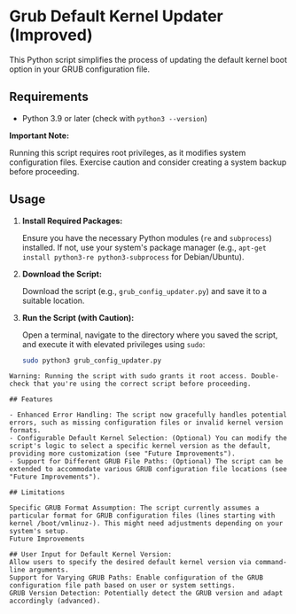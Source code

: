 # Grub Default Kernel Updater (Improved)

This Python script simplifies the process of updating the default kernel boot option in your GRUB configuration file.

## Requirements

- Python 3.9 or later (check with `python3 --version`)

**Important Note:**

Running this script requires root privileges, as it modifies system configuration files. Exercise caution and consider creating a system backup before proceeding.

## Usage

1. **Install Required Packages:**

   Ensure you have the necessary Python modules (`re` and `subprocess`) installed. If not, use your system's package manager (e.g., `apt-get install python3-re python3-subprocess` for Debian/Ubuntu).

2. **Download the Script:**

   Download the script (e.g., `grub_config_updater.py`) and save it to a suitable location.

3. **Run the Script (with Caution):**

   Open a terminal, navigate to the directory where you saved the script, and execute it with elevated privileges using `sudo`:

   ```bash
   sudo python3 grub_config_updater.py
```
Warning: Running the script with sudo grants it root access. Double-check that you're using the correct script before proceeding.

## Features

- Enhanced Error Handling: The script now gracefully handles potential errors, such as missing configuration files or invalid kernel version formats.
- Configurable Default Kernel Selection: (Optional) You can modify the script's logic to select a specific kernel version as the default, providing more customization (see "Future Improvements").
- Support for Different GRUB File Paths: (Optional) The script can be extended to accommodate various GRUB configuration file locations (see "Future Improvements").

## Limitations

Specific GRUB Format Assumption: The script currently assumes a particular format for GRUB configuration files (lines starting with kernel /boot/vmlinuz-). This might need adjustments depending on your system's setup.
Future Improvements

## User Input for Default Kernel Version:
Allow users to specify the desired default kernel version via command-line arguments.
Support for Varying GRUB Paths: Enable configuration of the GRUB configuration file path based on user or system settings.
GRUB Version Detection: Potentially detect the GRUB version and adapt accordingly (advanced).
